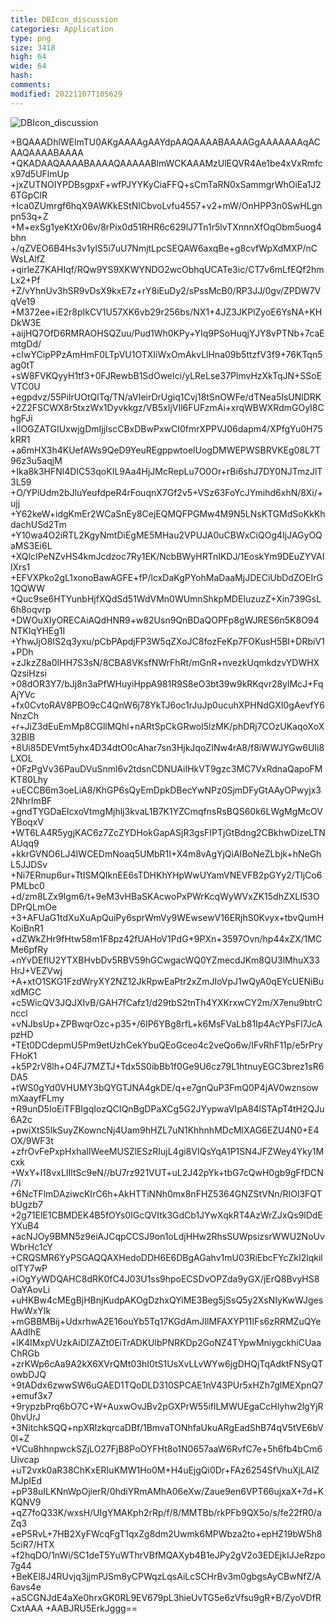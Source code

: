 ```yaml
---
title: DBIcon_discussion
categories: Application
type: png
size: 3418
high: 64
wide: 64
hash: 
comments: 
modified: 20221107T105629
---
```

![DBIcon_discussion][1]

[1]: data:image/png;base64,iVBORw0KGgoAAAANSUhEUgAAAEAAAABACAYAAAHdbkFIAAAABGdBTUEAALGPC/xh
+BQAAADhlWElmTU0AKgAAAAgAAYdpAAQAAAABAAAAGgAAAAAAAqACAAQAAAABAAAA
+QKADAAQAAAABAAAAQAAAAABlmWCKAAAMzUlEQVR4Ae1be4xVxRmfcx97d5UFlmUp
+jxZUTNOIYPDBsgpxF+wfPJYYKyCiaFFQ+sCmTaRN0xSammgrWhOiEa1J26TGpClR
+Ica0ZUmrgf6hqX9AWKkEStNICbvoLvfu4557+v2+mW/OnHPP3n0SwHLgnpn53q+Z
+M+exSg1yeKtXr06v/8rPix0d51RHR6c629lJ7Tn1r5lvTXnnnXfOqObm5uog4bhn
+/qZVEO6B4Hs3v1yIS5i7uU7NmjtLpcSEQAW6axqBe+g8cvfWpXdMXP/nCWsLAlfZ
+qirleZ7KAHIqf/RQw9YS9XKWYNDO2wcObhqUCATe3ic/CT7v6mLfEQf2hmLx2+Pf
+Z/vYhnUv3hSR9vDsX9kxE7z+rY8iEuDy2/sPssMcB0/RP3JJ/0gv/ZPDW7VqVe19
+M372ee+iE2r8pIkCV1U57XK6vb29r256bs/NX1+4JZ3JKPlZyoE6YsNA+KHDkW3E
+aijHQ7OfD6RMRAOHSQZuu/Pud1Wh0KPy+YIq9PSoHuqjYJY8vPTNb+7caEmtgDd/
+cIwYCipPPzAmHmF0LTpVU1OTXIiWxOmAkvLlHna09b5ttzfV3f9+76KTqn5ag0tT
+sW8FVKQyyH1tf3+0FJRewbB1SdOweIci/yLReLse37PlmvHzXkTqJN+SSoEVTC0U
+egpdvz/55PiIrUOtQlTq/TN/aVIeirDrUgiq1Cvj18tSnOWFe/dTNea5IsUNlDRK
+2Z2FSCWX8r5txzWx1Dyvkkgz/VB5xIjVIl6FUFzmAi+xrqWBWXRdmGOyI8ChgFJi
+lIOGZATGIUxwjgDmIjjIscCBxDBwPxwCI0fmrXPPVJ06dapm4/XPfgYu0H75kRR1
+a6mHX3h4KUefAWs9QeD9YeuREgppwtoelUogDMWEPWSBRVKEg08L7T96z3u5aqjM
+Ika8k3HFNl4DIC53qoKIL9Aa4HjJMcRepLu7O0Or+rBi6shJ7DY0NJTmzJlT3L59
+O/YPiUdm2bJluYeufdpeR4rFouqnX7Gf2v5+VSz63FoYcJYmihd6xhN/8Xi/+ujj
+Y62keW+idgKmEr2WCaSnEy8CejEQMQFPGMw4M9N5LNsKTGMdSoKkKhdachUSd2Tm
+Y10wa4O2iRTL2KgyNmtDiEgME5MHau2VPUJA0uCBWxCiQOg4IjJAGyOQaMS3Ei6L
+XQlcIPeNZvHS4kmJcdzoc7Ry1EK/NcbBWyHRTnIKDJ/1EoskYm9DEuZYVAIlXrs1
+EFVXPko2gL1xonoBawAGFE+fP/lcxDaKgPYohMaDaaMjJDECiUbDdZOEIrG1QQWW
+Quc9se6HTYunbHjfXQdSd51WdVMn0WUmnShkpMDEIuzuzZ+Xin739GsL6h8oqvrp
+DWOuXIyORECAiAQdHNR9+w82Usn9QnBDaQOPFp8gWJRES6n5K8O94NTKlqYHEg1I
+YhwJjO8IS2q3yxu/pCbPApdjFP3W5qZXoJC8fozFeKp7FOKusH5BI+DRbiV1+PDh
+zJkzZ8a0IHH7S3sN/8CBA8VKsfNWrFhRt/mGnR+nvezkUqmkdzvYDWHXQzsiHzsi
+08dOR3Y7/bJj8n3aPfWHuyiHppA981R9S8eO3bt39w9kRKqvr28ylMcJ+FqAjYVc
+fx0CvtoRAV8PBO9cC4QnW6j78YkTJ6oc1rJuJp0ucuhXPHNdGXI0gAevfY6NnzCh
+r+JiZ3dEuEmMp8CGllMQhl+nARtSpCkGRwoI5lzMK/phDRj7COzUKaqoXoX32BIB
+8Ui85DEVmt5yhx4D34dtO0cAhar7sn3HjkJqoZINw4rA8/f8iWWJYGw6UIi8LXOL
+0FzPgVv36PauDVuSnml6v2tdsnCDNUAiIHkVT9gzc3MC7VxRdnaQapoFMKT80Lhy
+uECCB6m3oeLiA8/KhGP6sQyEmDpkDBecYwNPz0SjmDFyGtAAyOPwyjx32NhrImBF
+gndTYGDaEIcxoVtmgMjhlj3kvaL1B7K1YZCmqfnsRsBQS60k6LWgMgMcOVYBoqxV
+WT6LA4R5ygjKAC6z7ZcZYDHokGapASjR3gsFIPTjGtBdng2CBkhwDizeLTNAUqq9
+kkrGVNO6LJ4IWCEDmNoaq5UMbR1I+X4m8vAgYjQiAIBoNeZLbjk+hNeGhL5JJDSv
+Ni7ERnup6ur+TtISMQIknEE6sTDHKhYHpWwUYamVNEVFB2pGYy2/TIjCo6PMLbc0
+d/zm8LZx9Igm6/t+9eM3vHBaSKAcwoPxPWrKcqWyWVxZK15dhZXLI53ODPrQLmOe
+3+AFUaG1tdXuXuApQuiPy6sprWmVy9WEwsewV16ERjhS0Kvyx+tbvQumHKoiBnR1
+dZWkZHr9fHtw58m1F8pz42fUAHoV1PdG+9PXn+3597Ovn/hp44xZX/1MCMe6pfRy
+nYvDEflU2YTXBHvbDv5RBV59hGCwgacWQ0YZmecdJKm8QU3lMhuX33HrJ+VEZVwj
+A+xtO1SKG1FzdWryXY2NZ12JkRpwEaPtr2xZmJIoVpJ1wQyA0qEYcUENiBuxdMGC
+c5WicQV3JQJXIvB/GAH7fCafz1/d29tbS2tnTh4YXKrxwCY2m/X7enu9btrCnccl
+vNJbsUp+ZPBwqrOzc+p35+/6IP6YBg8rfL+k6MsFVaLb81Ip4AcYPsFl7JcApzHD
+TEt0DCdepmU5Pm9etUzhCekYbuQEoGceo4c2veQo6w/IFvRhF11p/e5rPryFHoK1
+k5P2rV8lh+O4FJ7MZTJ+Tdx5S0ibBb1f0Ge9U6cz79L1htnuyEGC3brez1sR6DA5
+tWS0gYd0VHUMY3bQYGTJNA4gkDE/q+e7gnQuP3FmQ0P4jAV0wznsowmXaayfFLmy
+R9unD5IoEiTFBIgqIozQCIQnBgDPaXCg5G2JYypwaVIpA84lSTApT4tH2QJu6A2c
+pwiXtS5lkSuyZKowncNj4Uam9hHZL7uN1KhhnhMDcMlXAG6EZU4N0+E4OX/9WF3t
+zfrOvFePxpHxhalIWeeMUSZlESzRIujL4gi8VIQsYqA1P1SN4JFZWey4Yky1Mcxk
+WxY+l18vxLIIltSc9eN//bU7rz921VUT+uL2J42pYk+tbG7cQwH0gb9gFfDCN/7i
+6NcTFlmDAziwcKIrC6h+AkHTTiNNh0mx8nFHZ5364GNZStVNn/RIOl3FQTbUgzb7
+2g71ElE1CBMDEK4B5fOYs0IGcQVItk3GdCb1JYwXqkRT4AzWrZJxQs9lDdEYXuB4
+acNJOy9BMN5z9eiAJCqpCCSJ9on1oLdjHHw2RhsSUWpsizsrWWU2NoUvWbrHc1cY
+CRQSMR6YyPSGAQQAXHedoDDH6E6DBgAGahv1mU03RiEbcFYcZkI2lqkilolTY7wP
+iOgYyWDQAHC8dRK0fC4J03U1ss9hpoECSDvOPZda9yGX/jErQ8BvyHS8OaYAovLi
+uHKBw4cMEgBjHBnjKudpAKOgDzhxQYiME3Beg5jSsQ5y2XsNIyKwWJgesHwWxYIk
+mGBBMBij+UdxrhwA2E16ouYb5Tq17KGdAmJIlMFAXYP11IFs6zRRMZuQYeAAdIhE
+lK4IMxpVUzkAiDIZAZt0EiTrADKUlbPNRKDp2GoNZ4TYpwMniygckhiCUaaChRGb
+zrKWp6cAa9A2kX6XVrQMt03hI0tS1UsXvLLvWYw6jgDHQjTqAdktFNSyQTowbDJQ
+9tADdx6zwwSW6uGAED1TQoDLD310SPCAE1nV43PUr5xHZh7glMEXpnQ7+emuf3x7
+9rypzbPrq6bO7C+W+AuxwOvJBv2pGXPrW55iflLMWUEgaCcHIyhw2lgYjR0hvUrJ
+3NitchkSQQ+npXRlzkqrcaDBf/1BmvaTONhfaUkuARgEadShB74qV5tVE6bV0l+Z
+VCu8hhnpwckSZjLO27FjB8PoOYFHt8o1N0657aaW6RvfC7e+5h6fb4bCm6Uivcap
+uT2vxk0aR38ChKxERIuKMW1Ho0M+H4uEjgQi0Dr+FAz6254SfVhuXjLAIZMJpIEd
+pP38uILKNnWpOjierR/0hdiYRmAMhA06eXw/Zaue9en6VPT66ujxaX+7d+KKQNV9
+qZ7foQ33K/wxsH/UIgYMAKph2rRp/f/8/MMTBb/rkPFb9QX5o/s/fe22fR0/aZq3
+eP5RvL+7HB2XyFWcqFgT1qxZg8dm2Uwmk6MPWbza2to+epHZ19bW5h85ciR7/HTX
+f2hqDO/1nWi/SC1deT5YuWThrVBfMQAXyb4B1eJPy2gV2o3EDEjkIJJeRzpo7g44
+BeKEl8J4RUvjq3jjmPJSm8yCPWqzLqsAiLcSCHrBv3m0gbgsAyCBwNfZ/A6avs4e
+aSCGNJdE4aXe0hrxGK0RL9EV679pL3hieUvTG5e6zVfsu9gR+B/ZyoVDfRCxtAAA
+AABJRU5ErkJggg==
